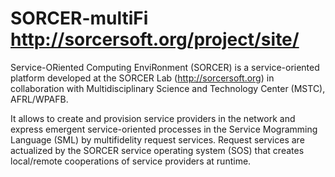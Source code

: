 SORCER-multiFi http://sorcersoft.org/project/site/
==============

Service-ORiented Computing EnviRonment (SORCER) is a service-oriented platform developed at the SORCER Lab (http://sorcersoft.org) in collaboration with Multidisciplinary Science and Technology Center (MSTC), AFRL/WPAFB.

It allows to create and provision service providers in the network and express emergent service-oriented processes in the Service Mogramming Language (SML) by multifidelity request services. Request services are actualized by the SORCER service operating system (SOS) that creates local/remote cooperations of service providers at runtime.

